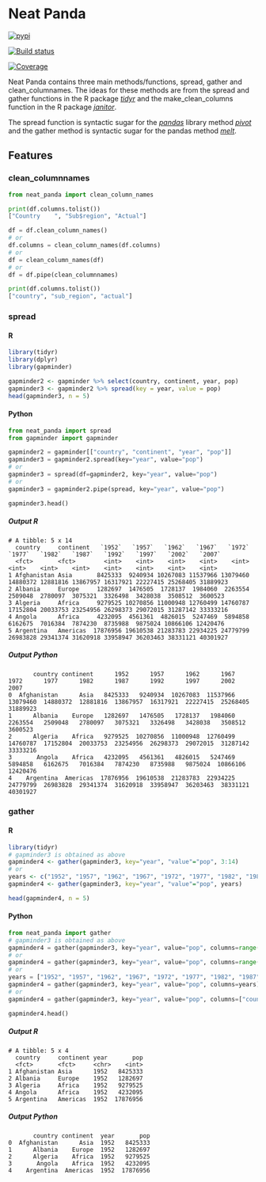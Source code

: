 
# Neat Panda

[![pypi](https://img.shields.io/pypi/v/neat_panda.svg)](https://pypi.python.org/pypi/neat_panda)

[![Build status](https://img.shields.io/travis/htp84/neat_panda.svg)](https://travis-ci.org/htp84/neat_panda)

[![Coverage](https://codecov.io/github/htp84/neat_panda/coverage.svg?branch=master)](https://codecov.io/gh/htp84/neat-panda)

Neat Panda contains three main methods/functions, spread, gather and clean_columnames. The ideas for these methods are from the spread and gather functions in the R package [*tidyr*](https://tidyr.tidyverse.org/) and the make_clean_columns function in the R package [*janitor*](https://github.com/sfirke/janitor). 

The spread function is syntactic sugar for the [*pandas*](https://pandas.pydata.org/pandas-docs/stable/) library method [*pivot*](https://pandas.pydata.org/pandas-docs/stable/reference/api/pandas.DataFrame.pivot.html) and the gather method is syntactic sugar for the pandas method [*melt*](https://pandas.pydata.org/pandas-docs/stable/reference/api/pandas.DataFrame.melt.html).

## Features
### clean_columnnames
```python
from neat_panda import clean_column_names

print(df.columns.tolist())
["Country    ", "Sub$region", "Actual"]

df = df.clean_column_names()
# or
df.columns = clean_column_names(df.columns)
# or
df = clean_column_names(df)
# or
df = df.pipe(clean_columnnames)

print(df.columns.tolist())
["country", "sub_region", "actual"]

```

### spread
#### R
```R
library(tidyr)
library(dplyr)
library(gapminder)

gapminder2 <- gapminder %>% select(country, continent, year, pop)
gapminder3 <- gapminder2 %>% spread(key = year, value = pop)
head(gapminder3, n = 5)
```
#### Python
```python
from neat_panda import spread
from gapminder import gapminder

gapminder2 = gapminder[["country", "continent", "year", "pop"]]
gapminder3 = gapminder2.spread(key="year", value="pop")
# or
gapminder3 = spread(df=gapminder2, key="year", value="pop")
# or
gapminder3 = gapminder2.pipe(spread, key="year", value="pop")

gapminder3.head()
```
##### Output R
```
# A tibble: 5 x 14
  country     continent   `1952`   `1957`   `1962`   `1967`   `1972`   `1977`   `1982`   `1987`   `1992`   `1997`   `2002`   `2007`
  <fct>       <fct>        <int>    <int>    <int>    <int>    <int>    <int>    <int>    <int>    <int>    <int>    <int>    <int>
1 Afghanistan Asia       8425333  9240934 10267083 11537966 13079460 14880372 12881816 13867957 16317921 22227415 25268405 31889923
2 Albania     Europe     1282697  1476505  1728137  1984060  2263554  2509048  2780097  3075321  3326498  3428038  3508512  3600523
3 Algeria     Africa     9279525 10270856 11000948 12760499 14760787 17152804 20033753 23254956 26298373 29072015 31287142 33333216
4 Angola      Africa     4232095  4561361  4826015  5247469  5894858  6162675  7016384  7874230  8735988  9875024 10866106 12420476
5 Argentina   Americas  17876956 19610538 21283783 22934225 24779799 26983828 29341374 31620918 33958947 36203463 38331121 40301927
```
##### Output Python
```
       country continent      1952      1957      1962      1967      1972      1977      1982      1987      1992      1997      2002      2007
0  Afghanistan      Asia   8425333   9240934  10267083  11537966  13079460  14880372  12881816  13867957  16317921  22227415  25268405  31889923
1      Albania    Europe   1282697   1476505   1728137   1984060   2263554   2509048   2780097   3075321   3326498   3428038   3508512   3600523
2      Algeria    Africa   9279525  10270856  11000948  12760499  14760787  17152804  20033753  23254956  26298373  29072015  31287142  33333216
3       Angola    Africa   4232095   4561361   4826015   5247469   5894858   6162675   7016384   7874230   8735988   9875024  10866106  12420476
4    Argentina  Americas  17876956  19610538  21283783  22934225  24779799  26983828  29341374  31620918  33958947  36203463  38331121  40301927
```


### gather
#### R
```R
library(tidyr)
# gapminder3 is obtained as above
gapminder4 <- gather(gapminder3, key="year", "value"="pop", 3:14)
# or
years <- c("1952", "1957", "1962", "1967", "1972", "1977", "1982", "1987", "1992", "1997", "2002", "2007")
gapminder4 <- gather(gapminder3, key="year", "value"="pop", years)

head(gapminder4, n = 5)
```
#### Python
```python
from neat_panda import gather
# gapminder3 is obtained as above
gapminder4 = gather(gapminder3, key="year", value="pop", columns=range(2, 13))
# or
gapminder4 = gather(gapminder3, key="year", value="pop", columns=range(0, 2), invert_columns=True)
# or
years = ["1952", "1957", "1962", "1967", "1972", "1977", "1982", "1987", "1992", "1997", "2002", "2007"]
gapminder4 = gather(gapminder3, key="year", value="pop", columns=years)
# or
gapminder4 = gather(gapminder3, key="year", value="pop", columns=["country", "continent"], invert_columns=True)

gapminder4.head()
```
##### Output R
```
# A tibble: 5 x 4
  country     continent year       pop
  <fct>       <fct>     <chr>    <int>
1 Afghanistan Asia      1952   8425333
2 Albania     Europe    1952   1282697
3 Algeria     Africa    1952   9279525
4 Angola      Africa    1952   4232095
5 Argentina   Americas  1952  17876956
```
##### Output Python
```
       country continent  year       pop
0  Afghanistan      Asia  1952   8425333
1      Albania    Europe  1952   1282697
2      Algeria    Africa  1952   9279525
3       Angola    Africa  1952   4232095
4    Argentina  Americas  1952  17876956

```





